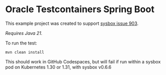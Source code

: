 # Oracle Testcontainers Spring Boot

This example project was created to support [sysbox issue 903](https://github.com/nestybox/sysbox/issues/903).

_Requires Java 21._

To run the test:

```
mvn clean install
```

This should work in GitHub Codespaces, but will fail if run within a sysbox pod on Kubernetes 1.30 or 1.31, with sysbox v0.6.6
